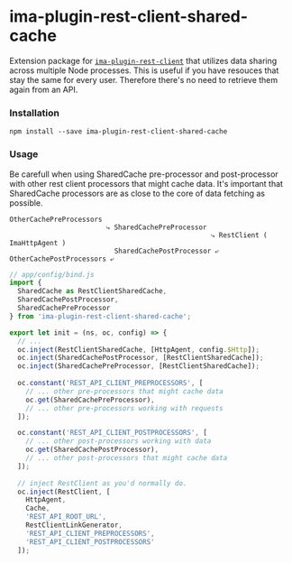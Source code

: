 # ima-plugin-rest-client-shared-cache

Extension package for [`ima-plugin-rest-client`](https://github.com/seznam/IMA.js-plugins/tree/master/packages/plugin-rest-client#readme)
that utilizes data sharing across multiple Node processes. This is useful
if you have resouces that stay the same for every user. Therefore there's
no need to retrieve them again from an API.

### Installation

```console
npm install --save ima-plugin-rest-client-shared-cache
```

### Usage

Be carefull when using SharedCache pre-processor and post-processor with other rest client processors that might cache data. It's important that SharedCache processors are as close to the core of data fetching as possible.

```
OtherCachePreProcessors 
                        ⤷ SharedCachePreProcessor
                                                  ⤷ RestClient ( ImaHttpAgent )
                          SharedCachePostProcessor ⤶
OtherCachePostProcessors ⤶
```

```javascript
// app/config/bind.js
import {
  SharedCache as RestClientSharedCache,
  SharedCachePostProcessor,
  SharedCachePreProcessor
} from 'ima-plugin-rest-client-shared-cache';

export let init = (ns, oc, config) => {
  // ...
  oc.inject(RestClientSharedCache, [HttpAgent, config.$Http]);
  oc.inject(SharedCachePostProcessor, [RestClientSharedCache]);
  oc.inject(SharedCachePreProcessor, [RestClientSharedCache]);
  
  oc.constant('REST_API_CLIENT_PREPROCESSORS', [
    // ... other pre-processors that might cache data
    oc.get(SharedCachePreProcessor),
    // ... other pre-processors working with requests
  ]);

  oc.constant('REST_API_CLIENT_POSTPROCESSORS', [
    // ... other post-processors working with data
    oc.get(SharedCachePostProcessor),
    // ... other post-processors that might cache data
  ]);
  
  // inject RestClient as you'd normally do. 
  oc.inject(RestClient, [
    HttpAgent,
    Cache,
    'REST_API_ROOT_URL',
    RestClientLinkGenerator,
    'REST_API_CLIENT_PREPROCESSORS',
    'REST_API_CLIENT_POSTPROCESSORS'
  ]);
```
